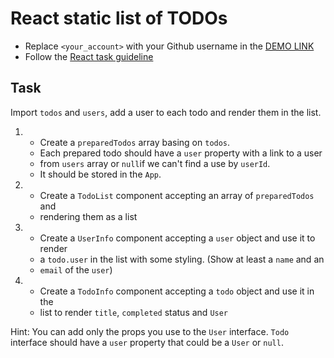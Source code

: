 # React static list of TODOs
- Replace `<your_account>` with your Github username in the
  [DEMO LINK](https://d-hubych.github.io/react_static-list-of-todos/)
- Follow the [React task guideline](https://github.com/mate-academy/react_task-guideline#react-tasks-guideline)

## Task
Import `todos` and `users`, add a user to each todo and render them in the 
list.

1. + Create a `preparedTodos` array basing on `todos`.
   + Each prepared todo should have a `user` property with a link to a user
   + from `users` array or `null`if we can't find a use by `userId`.
   + It should be stored in the `App`.
2. + Create a `TodoList` component accepting an array of `preparedTodos` and 
   + rendering them as a list
3. - Create a `UserInfo` component accepting a `user` object and use it to render
   - a `todo.user` in the list with some styling. (Show at least a `name` and an
   - `email` of the `user`)
4. - Create a `TodoInfo` component accepting a `todo` object and use it in the 
   - list to render `title`, `completed` status and `User`

Hint: You can add only the props you use to the `User` interface. `Todo` 
interface should have a `user` property that could be a `User` or `null`. 
